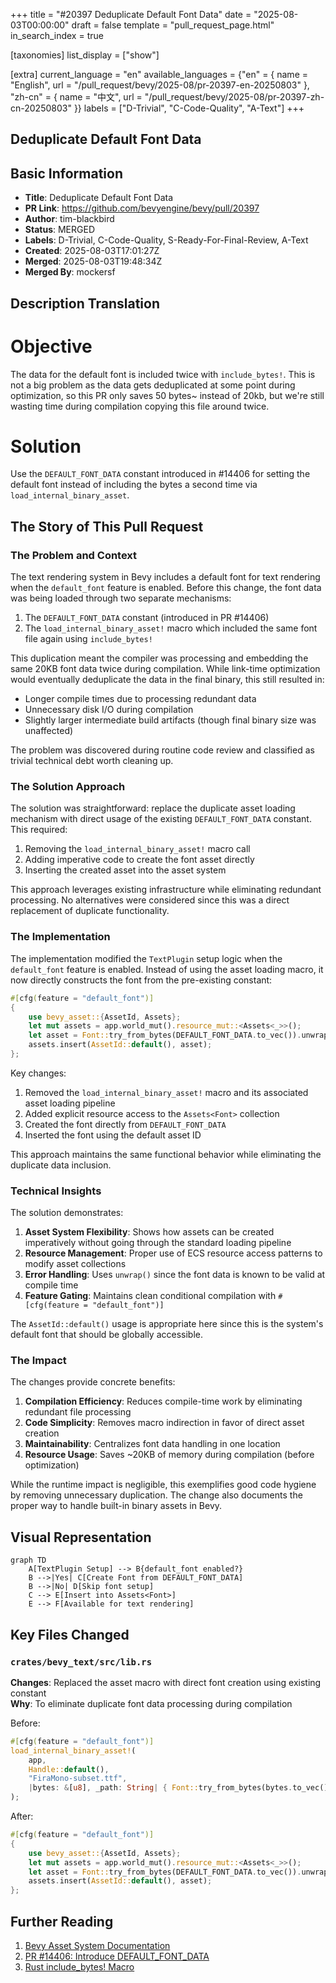 +++
title = "#20397 Deduplicate Default Font Data"
date = "2025-08-03T00:00:00"
draft = false
template = "pull_request_page.html"
in_search_index = true

[taxonomies]
list_display = ["show"]

[extra]
current_language = "en"
available_languages = {"en" = { name = "English", url = "/pull_request/bevy/2025-08/pr-20397-en-20250803" }, "zh-cn" = { name = "中文", url = "/pull_request/bevy/2025-08/pr-20397-zh-cn-20250803" }}
labels = ["D-Trivial", "C-Code-Quality", "A-Text"]
+++

## Deduplicate Default Font Data

## Basic Information
- **Title**: Deduplicate Default Font Data
- **PR Link**: https://github.com/bevyengine/bevy/pull/20397
- **Author**: tim-blackbird
- **Status**: MERGED
- **Labels**: D-Trivial, C-Code-Quality, S-Ready-For-Final-Review, A-Text
- **Created**: 2025-08-03T17:01:27Z
- **Merged**: 2025-08-03T19:48:34Z
- **Merged By**: mockersf

## Description Translation
# Objective

The data for the default font is included twice with `include_bytes!`. This is not a big problem as the data gets deduplicated at some point during optimization, so this PR only saves 50 bytes~ instead of 20kb, but we're still wasting time during compilation copying this file around twice.

# Solution

Use the `DEFAULT_FONT_DATA` constant introduced in #14406 for setting the default font instead of including the bytes a second time via `load_internal_binary_asset`.

## The Story of This Pull Request

### The Problem and Context
The text rendering system in Bevy includes a default font for text rendering when the `default_font` feature is enabled. Before this change, the font data was being loaded through two separate mechanisms: 
1. The `DEFAULT_FONT_DATA` constant (introduced in PR #14406)
2. The `load_internal_binary_asset!` macro which included the same font file again using `include_bytes!`

This duplication meant the compiler was processing and embedding the same 20KB font data twice during compilation. While link-time optimization would eventually deduplicate the data in the final binary, this still resulted in:
- Longer compile times due to processing redundant data
- Unnecessary disk I/O during compilation
- Slightly larger intermediate build artifacts (though final binary size was unaffected)

The problem was discovered during routine code review and classified as trivial technical debt worth cleaning up.

### The Solution Approach
The solution was straightforward: replace the duplicate asset loading mechanism with direct usage of the existing `DEFAULT_FONT_DATA` constant. This required:
1. Removing the `load_internal_binary_asset!` macro call
2. Adding imperative code to create the font asset directly
3. Inserting the created asset into the asset system

This approach leverages existing infrastructure while eliminating redundant processing. No alternatives were considered since this was a direct replacement of duplicate functionality.

### The Implementation
The implementation modified the `TextPlugin` setup logic when the `default_font` feature is enabled. Instead of using the asset loading macro, it now directly constructs the font from the pre-existing constant:

```rust
#[cfg(feature = "default_font")]
{
    use bevy_asset::{AssetId, Assets};
    let mut assets = app.world_mut().resource_mut::<Assets<_>>();
    let asset = Font::try_from_bytes(DEFAULT_FONT_DATA.to_vec()).unwrap();
    assets.insert(AssetId::default(), asset);
};
```

Key changes:
1. Removed the `load_internal_binary_asset!` macro and its associated asset loading pipeline
2. Added explicit resource access to the `Assets<Font>` collection
3. Created the font directly from `DEFAULT_FONT_DATA`
4. Inserted the font using the default asset ID

This approach maintains the same functional behavior while eliminating the duplicate data inclusion.

### Technical Insights
The solution demonstrates:
1. **Asset System Flexibility**: Shows how assets can be created imperatively without going through the standard loading pipeline
2. **Resource Management**: Proper use of ECS resource access patterns to modify asset collections
3. **Error Handling**: Uses `unwrap()` since the font data is known to be valid at compile time
4. **Feature Gating**: Maintains clean conditional compilation with `#[cfg(feature = "default_font")]`

The `AssetId::default()` usage is appropriate here since this is the system's default font that should be globally accessible.

### The Impact
The changes provide concrete benefits:
1. **Compilation Efficiency**: Reduces compile-time work by eliminating redundant file processing
2. **Code Simplicity**: Removes macro indirection in favor of direct asset creation
3. **Maintainability**: Centralizes font data handling in one location
4. **Resource Usage**: Saves ~20KB of memory during compilation (before optimization)

While the runtime impact is negligible, this exemplifies good code hygiene by removing unnecessary duplication. The change also documents the proper way to handle built-in binary assets in Bevy.

## Visual Representation

```mermaid
graph TD
    A[TextPlugin Setup] --> B{default_font enabled?}
    B -->|Yes| C[Create Font from DEFAULT_FONT_DATA]
    B -->|No| D[Skip font setup]
    C --> E[Insert into Assets<Font>]
    E --> F[Available for text rendering]
```

## Key Files Changed

### `crates/bevy_text/src/lib.rs`
**Changes**: Replaced the asset macro with direct font creation using existing constant  
**Why**: To eliminate duplicate font data processing during compilation  

Before:
```rust
#[cfg(feature = "default_font")]
load_internal_binary_asset!(
    app,
    Handle::default(),
    "FiraMono-subset.ttf",
    |bytes: &[u8], _path: String| { Font::try_from_bytes(bytes.to_vec()).unwrap() }
);
```

After:
```rust
#[cfg(feature = "default_font")]
{
    use bevy_asset::{AssetId, Assets};
    let mut assets = app.world_mut().resource_mut::<Assets<_>>();
    let asset = Font::try_from_bytes(DEFAULT_FONT_DATA.to_vec()).unwrap();
    assets.insert(AssetId::default(), asset);
};
```

## Further Reading
1. [Bevy Asset System Documentation](https://bevyengine.org/learn/book/assets/)
2. [PR #14406: Introduce DEFAULT_FONT_DATA](https://github.com/bevyengine/bevy/pull/14406)
3. [Rust include_bytes! Macro](https://doc.rust-lang.org/std/macro.include_bytes.html)